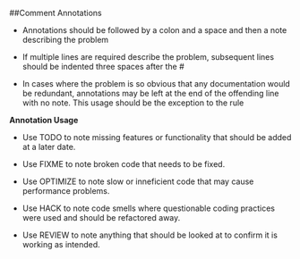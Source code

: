 ##Comment Annotations

* Annotations should be followed by a colon and a space and then a note describing the problem

* If multiple lines are required describe the problem, subsequent lines should be indented three spaces after
the #

* In cases where the problem is so obvious that any documentation would be redundant, annotations may be left at the end of the offending
line with no note. This usage should be the exception to the rule

**Annotation Usage**

* Use TODO to note missing features or functionality that should be added at a later date.

* Use FIXME to note broken code that needs to be fixed.

* Use OPTIMIZE to note slow or inneficient code that may cause performance problems.

* Use HACK to note code smells where questionable coding practices were used and should be refactored away.

* Use REVIEW to note anything that should be looked at to confirm it is working as intended.